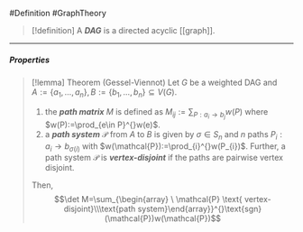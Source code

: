 #Definition #GraphTheory 

> [!definition]
> A ***DAG*** is a directed acyclic [[graph]].

---
##### Properties

> [!lemma] Theorem (Gessel-Viennot)
> Let $G$ be a weighted DAG and $A:=\{ a_{1},\dots,a_{n} \},B:=\{ b_{1},\dots,b_{n} \}\subseteq V(G)$. 
> 1. the ***path matrix*** $M$ is defined as $M_{ij}:=\sum_{P:a_{i}\to b_{j}} w(P)$ where $w(P):=\prod_{e\in P}^{}w(e)$.
> 2. a ***path system*** $\mathcal{P}$ from $A$ to $B$ is given by $\sigma\in S_{n}$ and $n$ paths $P_{i}:a_{i}\to b_{\sigma(i)}$ with $w(\mathcal{P}):=\prod_{i}^{}w(P_{i})$. Further, a path system $\mathcal{P}$ is ***vertex-disjoint*** if the paths are pairwise vertex disjoint. 
>  
>  Then, $$\det M=\sum_{\begin{array} \ \mathcal{P} \text{ vertex-disjoint}\\\text{path system}\end{array}}^{}\text{sgn}(\mathcal{P})w(\mathcal{P})$$
